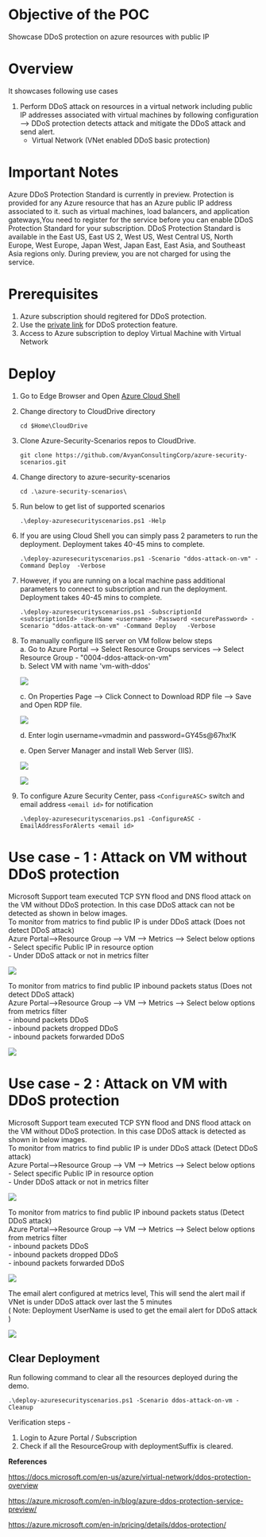 ﻿# Objective of the POC
Showcase DDoS protection on azure resources with public IP

# Overview
It showcases following use cases
1. Perform DDoS attack on resources in a virtual network including public IP addresses associated with virtual machines by following configuration --> DDoS protection detects attack and mitigate the DDoS attack and send alert.
    * Virtual Network (VNet enabled DDoS basic protection)

# Important Notes
Azure DDoS Protection Standard is currently in preview. Protection is provided for any Azure resource that has an Azure public IP address associated to it. such as virtual machines, load balancers, and application gateways,You need to register for the service before you can enable DDoS Protection Standard for your subscription. DDoS Protection Standard is available in the East US, East US 2, West US, West Central US, North Europe, West Europe, Japan West, Japan East, East Asia, and Southeast Asia regions only. During preview, you are not charged for using the service.

# Prerequisites
1. Azure subscription should regitered for DDoS protection.
2. Use the [private link](https://aka.ms/ddosprotectionplan) for DDoS protection feature.
3. Access to Azure subscription to deploy Virtual Machine with Virtual Network

# Deploy

1. Go to Edge Browser and Open [Azure Cloud Shell](https://shell.azure.com/)
1. Change directory to CloudDrive directory 

    `cd $Home\CloudDrive `

1. Clone Azure-Security-Scenarios repos to CloudDrive.

    `git clone https://github.com/AvyanConsultingCorp/azure-security-scenarios.git`

1. Change directory to azure-security-scenarios
 
    `cd .\azure-security-scenarios\`

1. Run below to get list of supported scenarios

    `.\deploy-azuresecurityscenarios.ps1 -Help`

1. If you are using Cloud Shell you can simply pass 2 parameters to run the deployment. Deployment takes  40-45 mins to complete.

    `.\deploy-azuresecurityscenarios.ps1 -Scenario "ddos-attack-on-vm" -Command Deploy  -Verbose`

1. However, if you are running on a local machine pass additional parameters to connect to subscription and run the deployment. Deployment takes  40-45 mins to complete.

    `.\deploy-azuresecurityscenarios.ps1 -SubscriptionId <subscriptionId> -UserName <username> -Password <securePassword> -Scenario "ddos-attack-on-vm" -Command Deploy   -Verbose`

8. To manually configure IIS server on VM follow below steps <br />
    a. Go to Azure Portal --> Select Resource Groups services --> Select Resource Group - "0004-ddos-attack-on-vm" <br />
    b. Select VM with name 'vm-with-ddos'


    ![](images/select-rg-and-vm.png)

    c. On Properties Page --> Click Connect to Download RDP file --> Save and Open RDP file.


    ![](images/click-on-connect.png)

    d. Enter login username=vmadmin and password=GY45s@67hx!K
    
    e. Open Server Manager and install Web Server (IIS).


    ![](images/select-add-roles-and-feature.png)


    ![](images/install-iis-web-Server-on-VM.png)
               
    
8. To configure Azure Security Center, pass `<ConfigureASC>`  switch and  email address `<email id>` for notification

    `.\deploy-azuresecurityscenarios.ps1 -ConfigureASC -EmailAddressForAlerts <email id>`

    

# Use case - 1 : Attack on VM without DDoS protection
Microsoft Support team executed TCP SYN flood and DNS flood attack on the VM without DDoS protection. In this case DDoS attack can not be detected as shown in below images. <br />
To monitor from matrics to find public IP is under DDoS attack (Does not detect DDoS attack)  <br />
    Azure Portal-->Resource Group --> VM --> Metrics --> Select below options  <br />
    - Select specific Public IP in resource option   <br />
    - Under DDoS attack or not in metrics filter  <br />
    

   ![](images/without-ddos-protection-under-attack.png)


To monitor from matrics to find public IP inbound packets status (Does not detect DDoS attack) <br />
    Azure Portal-->Resource Group --> VM --> Metrics --> Select below options from metrics filter  <br />
    - inbound packets DDoS  <br />
    - inbound packets dropped DDoS  <br />
    - inbound packets forwarded DDoS  <br />


   ![](images/without-ddos-protection-inbound.png)


# Use case - 2 : Attack on VM with DDoS protection 
Microsoft Support team executed TCP SYN flood and DNS flood attack on the VM without DDoS protection. In this case DDoS attack is detected as shown in below images. <br />
To monitor from matrics to find public IP is under DDoS attack (Detect DDoS attack)  <br />
    Azure Portal-->Resource Group --> VM --> Metrics --> Select below options  <br />
    - Select specific Public IP in resource option   <br />
    - Under DDoS attack or not in metrics filter  <br />
 

   ![](images/monitoring-public-IP-under-DDoS-attack.png)


To monitor from matrics to find public IP inbound packets status (Detect DDoS attack) <br />
    Azure Portal-->Resource Group --> VM --> Metrics --> Select below options from metrics filter  <br />
    - inbound packets DDoS  <br />
    - inbound packets dropped DDoS  <br />
    - inbound packets forwarded DDoS  <br />

  
   ![](images/monitoring-inbound-packets-DDoS.png)


The email alert configured at metrics level, This will send the alert mail if VNet is under DDoS attack over last the 5 minutes <br />
  ( Note: Deployment UserName is used to get the email alert for DDoS attack )
  
    
   ![](images/ddoS-attack-mail-alert.png)


    
## Clear Deployment 

Run following command to clear all the resources deployed during the demo.

```
.\deploy-azuresecurityscenarios.ps1 -Scenario ddos-attack-on-vm -Cleanup 
```

Verification steps -
1. Login to Azure Portal / Subscription
2. Check if all the ResourceGroup with deploymentSuffix is cleared.



**References** 

https://docs.microsoft.com/en-us/azure/virtual-network/ddos-protection-overview

https://azure.microsoft.com/en-in/blog/azure-ddos-protection-service-preview/

https://azure.microsoft.com/en-in/pricing/details/ddos-protection/
